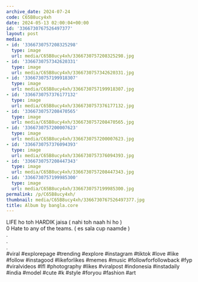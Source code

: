 ```yaml
---
archive_date: 2024-07-24
code: C65B8ucy4xh
date: 2024-05-13 02:00:04+00:00
id: '3366730767526497377'
layout: post
media:
- id: '3366730757208325298'
  type: image
  url: media/C65B8ucy4xh/3366730757208325298.jpg
- id: '3366730757342620331'
  type: image
  url: media/C65B8ucy4xh/3366730757342620331.jpg
- id: '3366730757199918307'
  type: image
  url: media/C65B8ucy4xh/3366730757199918307.jpg
- id: '3366730757376177132'
  type: image
  url: media/C65B8ucy4xh/3366730757376177132.jpg
- id: '3366730757208470565'
  type: image
  url: media/C65B8ucy4xh/3366730757208470565.jpg
- id: '3366730757200007623'
  type: image
  url: media/C65B8ucy4xh/3366730757200007623.jpg
- id: '3366730757376094393'
  type: image
  url: media/C65B8ucy4xh/3366730757376094393.jpg
- id: '3366730757208447343'
  type: image
  url: media/C65B8ucy4xh/3366730757208447343.jpg
- id: '3366730757199985300'
  type: image
  url: media/C65B8ucy4xh/3366730757199985300.jpg
permalink: /p/C65B8ucy4xh/
thumbnail: media/C65B8ucy4xh/3366730767526497377.jpg
title: Album by bangla.core
---
```


LIFE ho toh HARDIK jaisa ( nahi toh naah hi ho )  
0 Hate to any of the teams. ( es sala cup naamde )  
.  
.  
.  
#viral #explorepage #trending #explore #instagram #tiktok #love #like #follow #instagood #likeforlikes #memes #music #followforfollowback #fyp #viralvideos #lfl #photography #likes #viralpost #indonesia #instadaily #india #model #cute #k #style #foryou #fashion #art